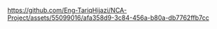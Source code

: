 

https://github.com/Eng-TariqHijazi/NCA-Project/assets/55099016/afa358d9-3c84-456a-b80a-db7762ffb7cc


